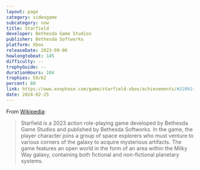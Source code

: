 ```yaml
---
layout: page
category: videogame
subcategory: now
title: Starfield
developer: Bethesda Game Studios
publisher: Bethesda Softworks
platform: Xbox
releaseDate: 2023-09-06
howlongtobeat: 145
difficulty: --
trophyGuide: --
durationHours: 104
trophies: 50/62
percent: 80
link: https://www.exophase.com/game/starfield-xbox/achievements/#2209141
date: 2024-02-25
---
```


From [Wikipedia](https://en.wikipedia.org/wiki/Starfield_(video_game)):

> Starfield is a 2023 action role-playing game developed by Bethesda Game Studios and published by Bethesda Softworks. In the game, the player character joins a group of space explorers who must venture to various corners of the galaxy to acquire mysterious artifacts. The game features an open world in the form of an area within the Milky Way galaxy, containing both fictional and non-fictional planetary systems.
